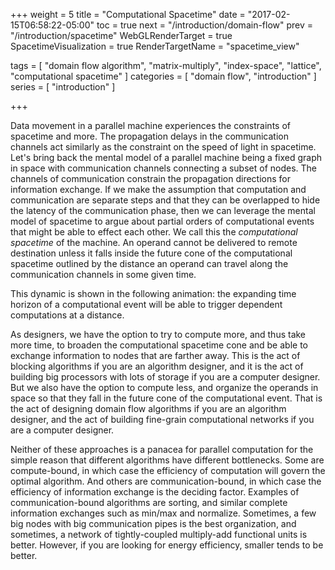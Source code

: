 +++
weight = 5
title = "Computational Spacetime"
date = "2017-02-15T06:58:22-05:00"
toc = true
next = "/introduction/domain-flow"
prev = "/introduction/spacetime"
WebGLRenderTarget = true
SpacetimeVisualization = true
RenderTargetName = "spacetime_view"

tags = [ "domain flow algorithm", "matrix-multiply", "index-space", "lattice", "computational spacetime" ]
categories = [ "domain flow", "introduction" ]
series = [ "introduction" ]

+++

Data movement in a parallel machine experiences the constraints of spacetime and more. The propagation delays
in the communication channels act similarly as the constraint on the speed of light in spacetime. Let's bring back
the mental model of a parallel machine being a fixed graph in space with communication channels connecting a subset
of nodes. The channels of communication constrain the propagation directions for information exchange. If we make
the assumption that computation and communication are separate steps and that they can be overlapped to hide the latency
of the communication phase, then we can leverage the mental model of spacetime to argue about partial orders
of computational events that might be able to effect each other. We call this the _computational spacetime_ of the
machine. An operand cannot be delivered to remote destination unless it falls inside the future cone of the computational
spacetime outlined by the distance an operand can travel along the communication channels in some given time.

This dynamic is shown in the following animation: the expanding time horizon of a computational event will be able
to trigger dependent computations at a distance.

<canvas id="c"></canvas>

<div id="spacetime_view"></div>

As designers, we have the option to try to compute more, and thus take more time, to broaden the computational 
spacetime cone and be able to exchange information to nodes that are farther away. 
This is the act of blocking algorithms if you are an algorithm designer,
and it is the act of building big processors with lots of storage if you are a computer designer. But we also
have the option to compute less, and organize the operands in space so that they fall in the future cone of
the computational event. That is the act of designing domain flow algorithms if you are an algorithm designer, and the
act of building fine-grain computational networks if you are a computer designer. 

Neither of these approaches is a panacea for parallel computation for the simple reason that different algorithms
have different bottlenecks. Some are compute-bound, in which case the efficiency of computation will govern the
optimal algorithm. And others are communication-bound, in which case the efficiency of information exchange is
the deciding factor. Examples of communication-bound algorithms are sorting, and similar complete information
exchanges such as min/max and normalize. Sometimes, a few big nodes with big communication pipes
is the best organization, and sometimes, a network of tightly-coupled multiply-add functional units is better.
However, if you are looking for energy efficiency, smaller tends to be better.


